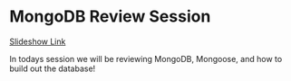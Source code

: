 # MongoDB Review Session

[Slideshow Link](https://docs.google.com/presentation/d/126Y0lXYUV30UlcvmwaKxEicmB9QSjUBRiNiTbk-8S8I/edit?usp=sharing)

In todays session we will be reviewing MongoDB, Mongoose, and how to build out the database!

